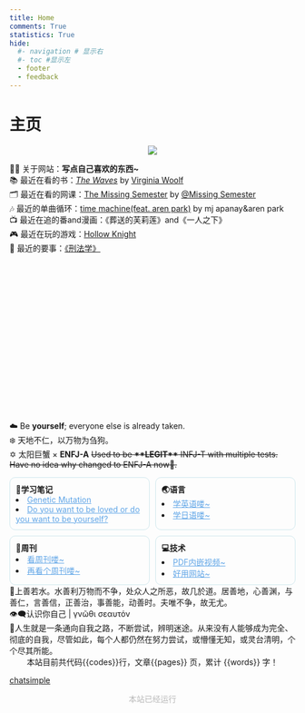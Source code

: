 ```yaml
---
title: Home
comments: True
statistics: True
hide:
  #- navigation # 显示右
  #- toc #显示左
  - footer
  - feedback
---
```

# 主页

<!-- 尝试添加相册没成功 -->

<!-- <link href="stylesheets/glightbox.min.css" rel="stylesheet"/><style>
            html.glightbox-open { overflow: initial; height: 100%; }
            .gslide-title { margin-top: 0px; user-select: text; }
            .gslide-desc { color: #666; user-select: text; }
            .gslide-image img { background: white; }
            .gscrollbar-fixer { padding-right: 15px; }
            .gdesc-inner { font-size: 0.75rem; }
            body[data-md-color-scheme="slate"] .gdesc-inner { background: var(--md-default-bg-color);}
            body[data-md-color-scheme="slate"] .gslide-title { color: var(--md-default-fg-color);}
            body[data-md-color-scheme="slate"] .gslide-desc { color: var(--md-default-fg-color);}
</style><script src="javascripts/glightbox.min.js"></script></head>

<link href="stylesheets/carousel.css" rel="stylesheet"/>
<div class="md-content" data-md-component="content">
<article class="md-content__inner md-typeset">
<script async="" src="//busuanzi.ibruce.info/busuanzi/2.3/busuanzi.pure.mini.js"></script>
<div class="carousel slide carousel-fade" data-bs-ride="carousel" id="carouselExampleCaptions">
<div class="carousel-indicators">
<button aria-current="true" aria-label="Slide 1" class="active" data-bs-slide-to="0" data-bs-target="#carouselExampleCaptions" type="button"></button>
<button aria-label="Slide 2" data-bs-slide-to="1" data-bs-target="#carouselExampleCaptions" type="button"></button>
<button aria-label="Slide 3" data-bs-slide-to="2" data-bs-target="#carouselExampleCaptions" type="button"></button>
<button aria-label="Slide 4" data-bs-slide-to="3" data-bs-target="#carouselExampleCaptions" type="button"></button>
</div>
<div class="carousel-inner">
<div class="carousel-item active">
<a class="glightbox" data-desc-position="bottom" data-height="auto" data-width="100%" href="https://pic.imgdb.cn/item/6607cc339f345e8d03d9c3e0.jpg"><img class="d-block w-100" src="https://pic.imgdb.cn/item/6607cc339f345e8d03d9c3e0.jpg" style="overflow: hidden; width: 100%; object-fit: cover; height: 220px;"/></a>
<div class="carousel-caption d-none d-md-block">
<p style="font-size: 1rem">2024.3.25<br/><b>黄厝海滩</b></p>
</div>
</div>
<div class="carousel-item">
<a class="glightbox" data-desc-position="bottom" data-height="auto" data-width="100%" href="https://s11.ax1x.com/2024/03/05/pFDYOX9.jpg"><img class="d-block w-100" src="https://s11.ax1x.com/2024/03/05/pFDYOX9.jpg" style="overflow: hidden; width: 100%; object-fit: cover; height: 220px;"/></a>
<div class="carousel-caption d-none d-md-block">
<p style="font-size: 1rem">2024.3.3<br/><b>太子湾</b></p>
</div>
</div>
<div class="carousel-item">
<a class="glightbox" data-desc-position="bottom" data-height="auto" data-width="100%" href="https://s11.ax1x.com/2024/03/05/pFDYL6J.jpg"><img class="d-block w-100" src="https://s11.ax1x.com/2024/03/05/pFDYL6J.jpg" style="overflow: hidden; width: 100%; object-fit: cover; height: 220px"/></a>
<div class="carousel-caption d-none d-md-block">
<p style="font-size: 1rem">2024.2.10<br/><b>绍兴</b></p>
</div>
</div>
<div class="carousel-item">
<a class="glightbox" data-desc-position="bottom" data-height="auto" data-width="100%" href="https://s11.ax1x.com/2024/03/05/pFDN5GT.jpg"><img class="d-block w-100" src="https://s11.ax1x.com/2024/03/05/pFDN5GT.jpg" style="overflow: hidden; width: 100%; object-fit: cover; height: 220px"/></a>
<div class="carousel-caption d-none d-md-block">
<p style="font-size: 1rem">2024.3.3<br/><b>法喜寺</b></p>
</div>
</div>
</div>
<button class="carousel-control-prev" data-bs-slide="prev" data-bs-target="#carouselExampleCaptions" type="button">
<span aria-hidden="true" class="carousel-control-prev-icon"></span>
</button>
<button class="carousel-control-next" data-bs-slide="next" data-bs-target="#carouselExampleCaptions" type="button">
<span aria-hidden="true" class="carousel-control-next-icon"></span>
</button>
</div>
<script id="__config" type="application/json">{"base": ".", "features": ["navigation.tracking", "navigation.tabs", "navigation.sections", "navigation.tabs.sticky", "navigation.prune", "toc.follow", "content.code.annotate", "navigation.indexes", "navigation.top", "search.suggest", "search.highlight", "search.share", "navigation.footer"], "search": "assets/javascripts/workers/search.208ed371.min.js", "translations": {"clipboard.copied": "\u5df2\u590d\u5236", "clipboard.copy": "\u590d\u5236", "search.result.more.one": "\u5728\u8be5\u9875\u4e0a\u8fd8\u6709 1 \u4e2a\u7b26\u5408\u6761\u4ef6\u7684\u7ed3\u679c", "search.result.more.other": "\u5728\u8be5\u9875\u4e0a\u8fd8\u6709 # \u4e2a\u7b26\u5408\u6761\u4ef6\u7684\u7ed3\u679c", "search.result.none": "\u6ca1\u6709\u627e\u5230\u7b26\u5408\u6761\u4ef6\u7684\u7ed3\u679c", "search.result.one": "\u627e\u5230 1 \u4e2a\u7b26\u5408\u6761\u4ef6\u7684\u7ed3\u679c", "search.result.other": "# \u4e2a\u7b26\u5408\u6761\u4ef6\u7684\u7ed3\u679c", "search.result.placeholder": "\u952e\u5165\u4ee5\u5f00\u59cb\u641c\u7d22", "search.result.term.missing": "\u7f3a\u5c11", "select.version": "\u9009\u62e9\u5f53\u524d\u7248\u672c"}}</script>
<script src="assets/javascripts/bundle.fac441b0.min.js"></script>
<script src="javascripts/extra.js"></script>
<script src="javascripts/mathjax.js"></script>
<script src="https://polyfill.io/v3/polyfill.min.js?features=es6"></script>
<script src="https://cdn.jsdelivr.net/npm/mathjax@3/es5/tex-mml-chtml.js"></script>
<script src="https://unpkg.com/tablesort@5.3.0/dist/tablesort.min.js"></script>
<script src="javascripts/tablesort.js"></script>
<script src="https://unpkg.com/valine@1.5.1/dist/Valine.min.js"></script>
<script src="https://cdn.staticfile.org/jquery/2.1.1/jquery.min.js"></script>
<script src="javascripts/bootstrap.min.js"></script>
<script src="https://cdn.jsdelivr.net/npm/aplayer@1.7.0/dist/APlayer.min.js"></script>
<script src="https://cdn.jsdelivr.net/npm/meting@1.1.0/dist/Meting.min.js"></script> -->


<!-- <center><font  color= #518FC1 size=6>“天地不仁，以万物为刍狗”</font></center> -->
<!-- <center><font  color= #518FC1 size=6 class="ml3">“天地不仁，以万物为刍狗”</font></center>
<script src="https://cdnjs.cloudflare.com/ajax/libs/animejs/2.0.2/anime.min.js"></script>


<center>
<font  color= #608DBD size=3>
<span id="jinrishici-sentence">正在加载今日诗词....</span>
<script src="https://sdk.jinrishici.com/v2/browser/jinrishici.js" charset="utf-8"></script>
</font>
</center> -->

<!-- <center>
<font  color= #608DBD size=3>
<span id="hitokoto-sentence">正在加载一言....</span>
<script src="https://v1.hitokoto.cn"></script>
</font>
</center> -->

<!-- <center>
<font  color= #608DBD size=3>
<p id="hitokoto">
  <a href="#" id="hitokoto_text" target="_blank"></a>
</p>
<script>
  fetch('https://v1.hitokoto.cn')
    .then(response => response.json())
    .then(data => {
      const hitokoto = document.querySelector('#hitokoto_text')
      hitokoto.href = `https://hitokoto.cn/?uuid=${data.uuid}`
      hitokoto.innerText = data.hitokoto
    })
    .catch(console.error)
</script>
</font>
</center> -->


<!-- <div id="rcorners2" >
  <div id="rcorners1">
    <body>
      <font color="#4351AF">
        <p class="p1"></p>
<script defer>
    //格式：2020年04月12日 10:20:00 星期二
    function format(newDate) {
        var day = newDate.getDay();
        var y = newDate.getFullYear();
        var m =
            newDate.getMonth() + 1 < 10
                ? "0" + (newDate.getMonth() + 1)
                : newDate.getMonth() + 1;
        var d =
            newDate.getDate() < 10 ? "0" + newDate.getDate() : newDate.getDate();
        var h =
            newDate.getHours() < 10 ? "0" + newDate.getHours() : newDate.getHours();
        var min =
            newDate.getMinutes() < 10
                ? "0" + newDate.getMinutes()
                : newDate.getMinutes();
        var s =
            newDate.getSeconds() < 10
                ? "0" + newDate.getSeconds()
                : newDate.getSeconds();
        var dict = {
            1: "一",
            2: "二",
            3: "三",
            4: "四",
            5: "五",
            6: "六",
            0: "天",
        };
        //var week=["日","一","二","三","四","五","六"]
        return (
            y +
            "年" +
            m +
            "月" +
            d +
            "日" +
            " " +
            h +
            ":" +
            min +
            ":" +
            s +
            " 星期" +
            dict[day]
        );
    }
    var timerId = setInterval(function () {
        var newDate = new Date();
        var p1 = document.querySelector(".p1");
        if (p1) {
            p1.textContent = format(newDate);
        }
    }, 1000);
</script>
      </font>
    </body>
  </div>
  <ul>
  	<li>这是一个记录自我的地方，但也希望能给你带来帮助</li>
    <li>建议先看左侧目录的前言部分</li>
    <li>Mac/PC端 请在上方标签栏选择主题 在左侧目录选择文章</li>
    <li>移动端 请点击左上角图标选择主题和文章</li>
    <li>搜索关键词以打开文章</li>
    <li>
      如遇到网页卡顿/打开文章后无法显示图片的情况，请使用<strong>科学上网</strong>以打破信息壁垒
    </li>
  </ul>
</div>  -->


<div class="admonition note">
<p><center><a href="/home/about"><img class="site-author-image" src="https://s2.loli.net/2024/04/26/8mpTlt9wiQvYLUy.png"/></a>
</p>
</div>
<div class="admonition info inline" style="height: 440px;">
<p><left>
🙋‍♂️ 关于网站：<strong>写点自己喜欢的东西~</strong><br/>
📚 最近在看的书：<i><a href="https://www.wikiwand.com/en/The_Waves">The Waves</a></i> by <a href="https://www.wikiwand.com/en/Virginia_Woolf"> Virginia Woolf </a><br>
🗂️ 最近在看的网课：<a href="https://www.youtube.com/watch?v=Z56Jmr9Z34Q">The Missing Semester</a> by <a href="https://www.youtube.com/@MissingSemester">@Missing Semester</a> <br>
🎶 最近的单曲循环：<a href="https://soundcloud.com/mjapanay/timemachine">time machine(feat. aren park)</a> by mj apanay&aren park <br>
📺 最近在追的番and漫画：《葬送的芙莉莲》and《一人之下》<br>
🎮 最近在玩的游戏：<a href="https://store.steampowered.com/app/367520/Hollow_Knight/">Hollow Knight</a><br>
🎐 最近的要事：<a href="https://my.world.taobao.com/item/638167700098.htm">《刑法学》</a>




</left>
</p>

</div>
<div class="admonition quote">
<p><left>
☁️ Be <strong>yourself</strong>; everyone else is already taken.<br/>
❄️ 天地不仁，以万物为刍狗。<br/>
✡️ 太阳巨蟹 × <b>ENFJ-A</b> <s>Used to be <b>**LEGIT**</b> INFJ-T with multiple tests. Have no idea why changed to ENFJ-A now🤔.</s>
</left></p>
</div>

<!-- <div class="big-div">
  <div class="small-div">
    <p><strong>📄学习笔记</strong></p>
    <a href="Dream/Notes/CrashCourse/Biology/Biology37.md">Genetic Mutation</a> <br>
    <a href="Dream/Notes/Others/PsychologyExceptMOOC/SisyphusDoYouWantToBeLoved.md">Do you want to be loved or do you want to be yourself?</a> 
  </div>

  <div class="small-div">
    <p><strong>🌏语言</strong></p>
        <a href="Dream/Languages/English.md">学英语喽~</a><br>
        <a href="blog/Mac/homebrew.md">学日语喽~</a>
  </div>
  <div class="small-div">
    <p><strong>📰周刊</strong></p>
    <a href="Weekly/Week01.md">看周刊喽~</a><br>
    <a href="Weekly/Week02.md">再看个周刊喽~</a>
  </div>
  <div class="small-div">
    <p><strong>💻技术</strong></p>
    <a href="Tech/ToolsWebsites/PDFInsertVideo.md">PDF内嵌视频~</a><br>
    <a href="Tech/ToolsWebsites/UsefulWebsites.md">好用网站~</a>
  </div>
</div> -->

<!-- <style>
  .big-div {
    display: flex;
    flex-wrap: wrap; /* 让子元素换行 */
    gap: 10px; /* 设置小div之间的间距 */
  }
  .small-div {
    flex: 1 0 50%; /* 设置每个小div占据的宽度为50%，即两列 */
    background-color: transparent; /* 设置背景透明 */
    border: 4px solid #f3f3f3; /* 设置边框 */
    padding: 10px; /* 设置内边距 */
    box-shadow: 0 1px 2px rgba(0,0,0,.1); /* 设置阴影 */
  }
  .small-div p {
    margin: 0; /* 清除段落的默认外边距 */
  }
  .small-div a {
    text-decoration: none; /* 去除链接的下划线 */
    color: #333; /* 设置链接文字颜色 */
  }
</style> -->

<style>
  .big-div {
    display: grid;
    grid-template-columns: repeat(2, 1fr); /* 两列 */
    gap: 10px; /* 设置小div之间的间距 */
    max-width: 700px; /* 设置最大宽度 */
    margin: 0 auto; /* 居中显示 */
  }
  .small-div {
    background-color: transparent; /* 设置背景透明 */
    border: 1px solid #cee7ed; 
    border-radius: 10px;
    border-color: #cee7ed; /* 设置边框颜色 */
    padding: 10px; /* 设置内边距 */
    /* box-shadow: 0 1px 2px rgba(0,0,0,.1); 设置阴影 */
  }
  .small-div p {
    margin: 0; /* 清除段落的默认外边距 */
  }
  .small-div a {
    /* text-decoration: none; 去除链接的下划线 */
    color: #5fa5e7; /* 设置链接文字颜色 */
  }
</style>

<div class="big-div">
  <div class="small-div">
    <p><strong>📄学习笔记</strong></p>
    <li><a href="Dream/Notes/CrashCourse/Biology/Biology37.html">Genetic Mutation</a></li>
    <li><a href="Dream/Notes/Others/PsychologyExceptMOOC/SisyphusDoYouWantToBeLoved.html">Do you want to be loved or do you want to be yourself?</a></li> 
  </div>

  <div class="small-div">
    <p><strong>🌏语言</strong></p>
    <li><a href="Dream/Languages/English.html">学英语喽~</a></li>
    <li><a href="Dream/Languages/Japanese.html">学日语喽~</a></li>
  </div>
  <div class="small-div">
    <p><strong>📰周刊</strong></p>
    <li><a href="Weekly/Week01.html">看周刊喽~</a></li>
    <li><a href="Weekly/Week02.html">再看个周刊喽~</a></li>
  </div>
  <div class="small-div">
    <p><strong>💻技术</strong></p>
    <li><a href="Tech/ToolsWebsites/PDFInsertVideo.html">PDF内嵌视频~</a></li>
    <li><a href="Tech/ToolsWebsites/UsefulWebsites.html">好用网站~</a></li>
  </div>
</div>








<!-- !!! info "站点统计"
    <center>
    本站目前共 {{pages}} 页，累计 {{words}} 字！
    </center> -->


<!-- <strong>推荐文章:material-book:</strong> <br>
  - [白非立上进记](Dream/ToOldDaysMyself/Vain.md) <br>
  - [English Comprehensible Input](Dream/Languages/English.md) <br>
  - [Japanese Comprehensible Input](Dream/Languages/Japanese.md) <br>
  - [Do you want to be loved or do you want to be yourself?](Dream/Notes/Others/PsychologyExceptMOOC/SisyphusDoYouWantToBeLoved.md)<br>
  - [Crash Course Biology#37](Dream/Notes/CrashCourse/Biology/Biology37.md) <br>
  - [Technophile周刊](Weekly/Weeklyindex.md) <br>
  - [PDF内嵌视频](Tech/ToolsWebsites/PDFInsertVideo.md) <br> -->


<!-- 快速谈话(1) 联系我(2)
{ .annotate }

1. 点击右下角与我在线交谈.
2. 19113274804
*** -->




<div class="admonition quote">
🌊上善若水。水善利万物而不争，处众人之所恶，故几於道。居善地，心善渊，与善仁，言善信，正善治，事善能，动善时。夫唯不争，故无尤。<br>
<!--出自《道德经》第八章 -->
👁️‍🗨️认识你自己 | γνῶθι σεαυτόν <br>
<!--相传是刻在德尔斐的阿波罗神庙的三句箴言之一-->
👣人生就是一条通向自我之路，不断尝试，辨明迷途。从来没有人能够成为完全、彻底的自我，尽管如此，每个人都仍然在努力尝试，或懵懂无知，或灵台清明，个个尽其所能。
<!--出自《德米安：彷徨少年时》-黑塞 -->
</div>



<div class="admonition info">
    <center>
    本站目前共代码{{codes}}行，文章{{pages}} 页，累计 {{words}} 字！
    </center>
</div>


<head>
<!-- Google tag (gtag.js) -->
<script async src="https://www.googletagmanager.com/gtag/js?id=G-29HZMNR0KG"></script>
<script>
  window.dataLayer = window.dataLayer || [];
  function gtag(){dataLayer.push(arguments);}
  gtag('js', new Date());

  gtag('config', 'G-29HZMNR0KG');
</script>


<!-- Start of Howxm client code snippet -->
<script>
function _howxm(){_howxmQueue.push(arguments)}
window._howxmQueue=window._howxmQueue||[];
_howxm('setAppID','14429fca-cac1-4551-a472-b046a96ebb75');
(function(){var scriptId='howxm_script';
if(!document.getElementById(scriptId)){
var e=document.createElement('script'),
t=document.getElementsByTagName('script')[0];
e.setAttribute('id',scriptId);
e.type='text/javascript';e.async=!0;
e.src='https://static.howxm.com/sdk.js';
t.parentNode.insertBefore(e,t)}})();
</script>
<!-- End of Howxm client code snippet -->

<chat-bot platform_id="62ef4cd3-9013-410d-bfd0-3e415cd260c6" user_id="fbae907b-5d9f-4ef2-b346-f16e9d6c777d" chatbot_id="e75d6789-9950-40ef-ba1f-19dcde7a8c56"><a href="https://www.chatsimple.ai/?utm_source=widget&utm_medium=referral">chatsimple</a></chat-bot><script src="https://cdn.chatsimple.ai/chat-bot-loader.js" defer></script>
</head>

<!-- :material-information-outline:{ title="本站访问量" }本站访问量：<script async src="//finicounter.eu.org/finicounter.js"></script>
<span id="finicount_views"></span> -->

<head>
<script charset="UTF-8" id="LA_COLLECT" src="//sdk.51.la/js-sdk-pro.min.js"></script>
<script>LA.init({id:"3HOcxvgwJJmkuGUi",ck:"3HOcxvgwJJmkuGUi"})</script>
</head>


<div class="admonition note">
   <body>
        <font color="#B9B9B9">
        <p style="text-align: center; ">
                <span>本站已经运行</span>
                <span id='box1'></span>
    </p>
      <div id="box1"></div>
      <script>
        function timingTime(){
          let start = '2024-03-31 00:00:00'
          let startTime = new Date(start).getTime()
          let currentTime = new Date().getTime()
          let difference = currentTime - startTime
          let m =  Math.floor(difference / (1000))
          let mm = m % 60  // 秒
          let f = Math.floor(m / 60)
          let ff = f % 60 // 分钟
          let s = Math.floor(f/ 60) // 小时
          let ss = s % 24
          let day = Math.floor(s  / 24 ) // 天数
          return day + "天" + ss + "时" + ff + "分" + mm +'秒'
        }
        setInterval(()=>{
          document.getElementById('box1').innerHTML = timingTime()
        },1000)
      </script>
      </font>
    </body>
</div>

<head>
<script defer src="https://analytics.us.umami.is/script.js" data-website-id="dae37494-1db6-408a-afdd-1868e1a7d41a"></script>
</head>
